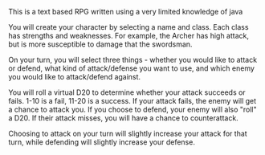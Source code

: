 This is a text based RPG written using a very limited knowledge of java

You will create your character by selecting a name and class. Each class has strengths and weaknesses. For example, the Archer has high attack, but is more susceptible to damage that the swordsman.

On your turn, you will select three things - whether you would like to attack or defend, what kind of attack/defense you want to use, and which enemy you would like to attack/defend against.

You will roll a virtual D20 to determine whether your attack succeeds or fails. 1-10 is a fail, 11-20 is a success. If your attack fails, the enemy will get a chance to attack you. If you choose to defend, your enemy will also "roll" a D20. If their attack misses, you will have a chance to counterattack.

Choosing to attack on your turn will slightly increase your attack for that turn, while defending will slightly increase your defense.